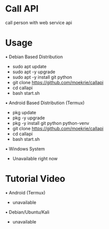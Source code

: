 # Call API

call person with web service api


# Usage 


• Debian Based Distribution

- sudo apt update
- sudo apt -y upgrade
- sudo apt -y install git python
- git clone https://github.com/moekrie/callapi
- cd callapi
- bash start.sh


• Android Based Distribution (Termux)

- pkg update 
- pkg -y upgrade
- pkg -y install git python python-venv
- git clone https://github.com/moekrie/callapi
- cd callapi
- bash start.sh


• Windows System

- Unavailable right now


# Tutorial Video

• Android (Termux)

- unavailable

• Debian/Ubuntu/Kali

- unavailable
